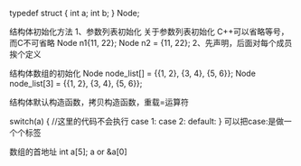 typedef struct {
	int a;
	int b;
} Node;

结构体初始化方法
1、参数列表初始化
关于参数列表初始化
C++可以省略等号，而C不可省略
Node n1{11, 22};     Node n2 = {11, 22}; 
2、先声明，后面对每个成员挨个定义

结构体数组的初始化
Node node_list[] = {{1, 2}, {3, 4}, {5, 6}};
Node node_list[3] = {{1, 2}, {3, 4}, {5, 6}};

结构体默认构造函数，拷贝构造函数，重载=运算符

switch(a)
{
//这里的代码不会执行
	case 1:
	case 2:
	default:
}
可以把case:是做一个个标签

数组的首地址
int a[5];
a	or	&a[0]